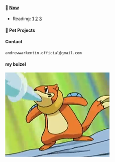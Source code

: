#### 📌 [Now](https://nownownow.com/about)
 - Reading: [1](https://link.springer.com/book/10.1007/978-3-031-84837-7) [2](https://www.amazon.com/Elevating-Machine-Learning-Techniques-Mastering/dp/B0DCJX4WX1) [3](https://github.com/PacktPublishing/Spring-System-Design-in-Practice/tree/main)

#### 🐾 Pet Projects

#### Contact
```
andrewwarkentin.official@gmail.com
```
#### my buizel
[![mybuizel](mybui.png)](https://buizel.net/)
